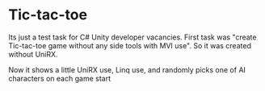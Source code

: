 # Tic-tac-toe

Its just a test task for C# Unity developer vacancies.
First task was "create Tic-tac-toe game without any side tools with MVI use".
So it was created without UniRX.

Now it shows a little UniRX use, Linq use, and randomly picks one of AI characters on each game start
